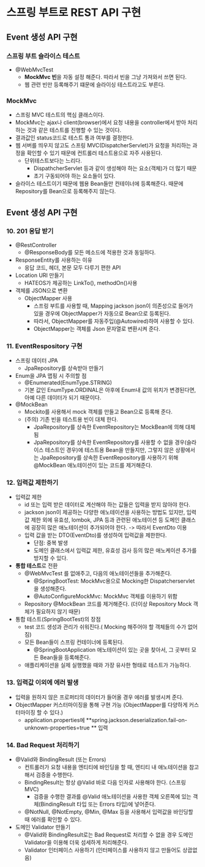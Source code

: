 스프링 부트로 REST API 구현
=======================

## Event 생성 API 구현
### 스프링 부트 슬라이스 테스트
* @WebMvcTest
    - **MockMvc 빈**을 자동 설정 해준다. 따라서 빈을 그냥 가져와서 쓰면 된다.
    - 웹 관련 빈만 등록해주기 떄문에 슬라이싱 테스트라고도 부른다.

### MockMvc
* 스프링 MVC 테스트의 핵심 클래스이다.
* MockMvc는 ajax나 client(browser)에서 요청 내용을 controller에서 받아 처리하는 것과 같은 테스트를 진행할 수 있는 것이다.
* 결과값인 status코드로 테스트 통과 여부를 결정한다.
* 웹 서버를 띄우지 않고도 스프링 MVC(DispatcherServlet)가 요청을 처리하는 과정을 확인할 수 있기 때문에 컨트롤러 테스트용으로 자주 사용된다.
    - 단위테스트보다는 느리다.
        + DispathcherServlet 등과 같이 생성해야 하는 요소(객체)가 더 많기 때문
        + 초기 구동되어야 하는 요소들이 있다.
* 슬라이스 테스트이기 때문에 웹용 Bean들만 컨테이너에 등록해준다. 때문에 Repository를 Bean으로 등록해주지 않는다.

## Event 생성 API 구현
### 10. 201 응답 받기
* @RestController
    - @ResponseBody를 모든 메소드에 적용한 것과 동일하다.
* ResponseEntity를 사용하는 이유
    - 응답 코드, 헤더, 본문 모두 다루기 편한 API
* Location URI 만들기
    - HATEOS가 제공하는 LinkTo(), methodOn()사용
* 객체를 JSON으로 변환
    - ObjectMapper 사용
        +  스프링 부트를 사용할 때, Mapping jackson json이 의존성으로 들어가 있을 경우에 ObjectMapper가 자동으로 Bean으로 등록된다. 
        + 따라서, ObjectMapper를 자동주입(@Autowired)하여 사용할 수 있다.
        + ObjectMapper는 객체를 Json 문자열로 변환시켜 준다.

### 11. EventRespository 구현
* 스프링 데이터 JPA
    - JpaRepository를 상속받아 만들기
* Enum을 JPA 맵핑 시 주의할 점
    - @Enumerated(EnumType.STRING)
    - 기본 값인 EnumType.ORDINAL은 아후에 Enum내 값의 위치가 변경된다면, 아예 다른 데이터가 되기 때문이다.
* @MockBean
    - Mockito를 사용해서 mock 객체를 만들고 Bean으로 등록해 준다.
    - (주의) 기존 빈을 테스트용 빈이 대체 한다.
        + JpaRepository를 상속한 EventRepository는 MockBean에 의해 대체 됨
        + JpaRepository를 상속한 EventRepository를 사용할 수 없을 경우(슬라이스 테스트인 경우)에 테스트용 Bean을 만들지만, 그렇지 않은 상황에서는 JpaRepository를 상속한 EventRepository를 사용하기 위해 @MockBean 애노테이션이 있는 코드를 제거해준다. 

### 12. 입력값 제한하기
* 입력값 제한
    - id 또는 입력 받은 데이터로 계산해야 하는 값들은 입력을 받지 않아야 한다.
    - jackson json이 제공하는 다양한 애노테이션을 사용하는 방법도 있지만, 입력값 제한 외에 유효성, lombok, JPA 등과 관련된 애노테이션 등 도메인 클래스에 굉장히 많은 애노테이션이 추가되어야 한다. -> 따라서 EventDto 이용
    - 입력 값을 받는 DTO(EventDto)를 생성하여 입력값을 제한한다.
        + 단점: 중복 발생
        + 도메인 클래스에서 입력값 제한, 유효성 검사 등의 많은 애노케이션 추가를 방지할 수 있다. 
* **통합 테스트**로 전환
    - @WebMvcTest 를 없애주고, 다음의 애노테이션들을 추가해준다.
        + @SpringBootTest: MockMvc용으로 Mocking한 Dispatcherservlet을 생성해준다.
        + @AutoConfigureMockMvc: MockMvc 객체를 이용하기 위함
    - Repository @MockBean 코드를 제거해준다. (더이상 Repository Mock 객체가 필요하지 않기 때문)
* 통합 테스트(SpringBootTest)의 장점
    - test 코드 생성과 관리가 쉬워진다.( Mocking 해주어야 할 객체들의 수가 없어짐)
    - 모든 Bean들이 스프링 컨테이너에 등록된다.
        + @SpringBootApplication 애노테이션이 있는 곳을 찾아서, 그 곳부터 모든 Bean들을 등록해준다.
    - 애플리케이션을 실제 실행했을 때와 가장 유사한 형태로 테스트가 가능하다.


### 13. 입력값 이외에 에러 발생
* 입력을 원하지 않은 프로퍼티의 데이터가 들어올 경우 에러를 발생시켜 준다.
* ObjectMapper 커스터마이징을 통해 구현 가능 (ObjectMapper를 다양하게 커스터마이징 할 수 있다.)
    - application.properties에 **spring.jackson.deserialization.fail-on-unknown-properties=true
** 입력

### 14. Bad Request 처리하기
* @Valid와 BindingResult (또는 Errors)
    - 컨트롤러가 요청 내용을 엔티티에 바인딩을 할 때, 엔티티 내 애노테이션을 참고해서 검증을 수행한다.
    - BindingResult는 항상 @Valid 바로 다음 인자로 사용해야 한다. (스프링 MVC)
        + 검증을 수행한 결과를 @Valid 애노테이션을 사용한 객체 오른쪽에 있는 객체(BindingResult 타입 또는 Errors 타입)에 넣어준다.
    - @NotNull, @NotEmpty, @Min, @Max 등을 사용해서 입력값을 바인딩할 때 에러를 확인할 수 있다. 
* 도메인 Validator 만들기
    - @Valid와 BindingResult로는 Bad Request로 처리할 수 없을 경우 도메인 Validator을 이용해 더욱 섬세하게 처리해준다.
    - Validator 인터페이스 사용하기 (인터페이스를 사용하지 않고 만들어도 상괍없음)
